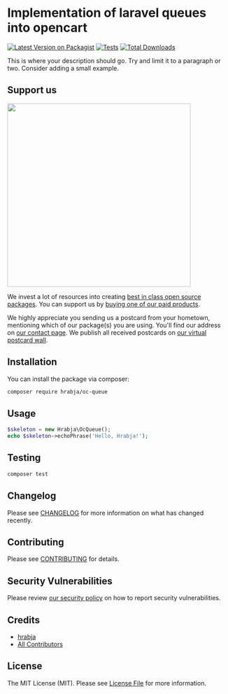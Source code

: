 # Implementation of laravel queues into opencart

[![Latest Version on Packagist](https://img.shields.io/packagist/v/hrabja/oc-queue.svg?style=flat-square)](https://packagist.org/packages/hrabja/oc-queue)
[![Tests](https://img.shields.io/github/actions/workflow/status/hrabja/oc-queue/run-tests.yml?branch=main&label=tests&style=flat-square)](https://github.com/hrabja/oc-queue/actions/workflows/run-tests.yml)
[![Total Downloads](https://img.shields.io/packagist/dt/hrabja/oc-queue.svg?style=flat-square)](https://packagist.org/packages/hrabja/oc-queue)

This is where your description should go. Try and limit it to a paragraph or two. Consider adding a small example.

## Support us

[<img src="https://github-ads.s3.eu-central-1.amazonaws.com/oc-queue.jpg?t=1" width="419px" />](https://spatie.be/github-ad-click/oc-queue)

We invest a lot of resources into creating [best in class open source packages](https://spatie.be/open-source). You can support us by [buying one of our paid products](https://spatie.be/open-source/support-us).

We highly appreciate you sending us a postcard from your hometown, mentioning which of our package(s) you are using. You'll find our address on [our contact page](https://spatie.be/about-us). We publish all received postcards on [our virtual postcard wall](https://spatie.be/open-source/postcards).

## Installation

You can install the package via composer:

```bash
composer require hrabja/oc-queue
```

## Usage

```php
$skeleton = new Hrabja\OcQueue();
echo $skeleton->echoPhrase('Hello, Hrabja!');
```

## Testing

```bash
composer test
```

## Changelog

Please see [CHANGELOG](CHANGELOG.md) for more information on what has changed recently.

## Contributing

Please see [CONTRIBUTING](https://github.com/spatie/.github/blob/main/CONTRIBUTING.md) for details.

## Security Vulnerabilities

Please review [our security policy](../../security/policy) on how to report security vulnerabilities.

## Credits

- [hrabja](https://github.com/hrabja)
- [All Contributors](../../contributors)

## License

The MIT License (MIT). Please see [License File](LICENSE.md) for more information.
